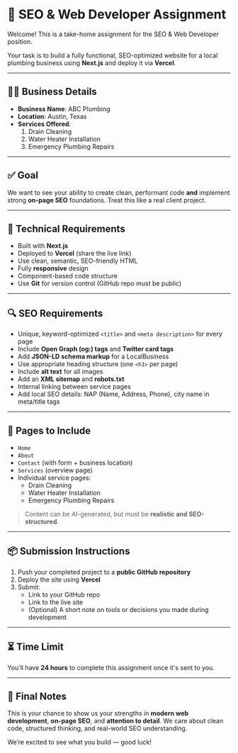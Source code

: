# 🧪 SEO & Web Developer Assignment

Welcome! This is a take-home assignment for the SEO & Web Developer position.

Your task is to build a fully functional, SEO-optimized website for a local plumbing business using **Next.js** and deploy it via **Vercel**.

---

## 🧑‍🔧 Business Details

- **Business Name**: ABC Plumbing  
- **Location**: Austin, Texas  
- **Services Offered**:
  1. Drain Cleaning  
  2. Water Heater Installation  
  3. Emergency Plumbing Repairs

---

## ✅ Goal

We want to see your ability to create clean, performant code **and** implement strong **on-page SEO** foundations. Treat this like a real client project.

---

## 🔧 Technical Requirements

- Built with **Next.js**
- Deployed to **Vercel** (share the live link)
- Use clean, semantic, SEO-friendly HTML
- Fully **responsive** design
- Component-based code structure
- Use **Git** for version control (GitHub repo must be public)

---

## 🔍 SEO Requirements

- Unique, keyword-optimized `<title>` and `<meta description>` for every page
- Include **Open Graph (og:) tags** and **Twitter card tags**
- Add **JSON-LD schema markup** for a LocalBusiness
- Use appropriate heading structure (one `<h1>` per page)
- Include **alt text** for all images
- Add an **XML sitemap** and **robots.txt**
- Internal linking between service pages
- Add local SEO details: NAP (Name, Address, Phone), city name in meta/title tags

---

## 📄 Pages to Include

- `Home`  
- `About`  
- `Contact` (with form + business location)  
- `Services` (overview page)  
- Individual service pages:
  - Drain Cleaning  
  - Water Heater Installation  
  - Emergency Plumbing Repairs

> Content can be AI-generated, but must be **realistic and SEO-structured**.

---

## 📦 Submission Instructions

1. Push your completed project to a **public GitHub repository**
2. Deploy the site using **Vercel**
3. Submit:
   - Link to your GitHub repo
   - Link to the live site
   - (Optional) A short note on tools or decisions you made during development

---

## ⏳ Time Limit

You’ll have **24 hours** to complete this assignment once it's sent to you.

---

## 🚀 Final Notes

This is your chance to show us your strengths in **modern web development**, **on-page SEO**, and **attention to detail**. We care about clean code, structured thinking, and real-world SEO understanding.

We’re excited to see what you build — good luck!
